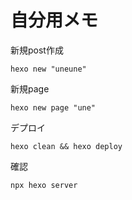 # 自分用メモ

新規post作成
```
hexo new "uneune"
```

新規page
```
hexo new page "une"
```


デプロイ
```
hexo clean && hexo deploy
```

確認
```
npx hexo server
```